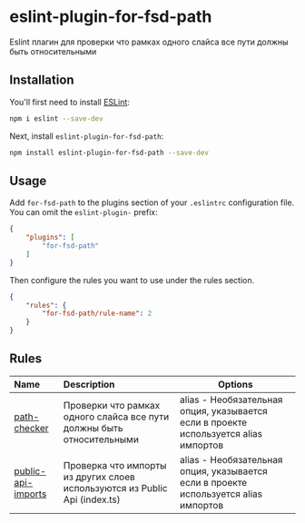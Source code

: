# eslint-plugin-for-fsd-path

Eslint плагин для проверки что рамках одного слайса все пути должны быть относительными 

## Installation

You'll first need to install [ESLint](https://eslint.org/):

```sh
npm i eslint --save-dev
```

Next, install `eslint-plugin-for-fsd-path`:

```sh
npm install eslint-plugin-for-fsd-path --save-dev
```

## Usage

Add `for-fsd-path` to the plugins section of your `.eslintrc` configuration file. You can omit the `eslint-plugin-` prefix:

```json
{
    "plugins": [
        "for-fsd-path"
    ]
}
```


Then configure the rules you want to use under the rules section.

```json
{
    "rules": {
        "for-fsd-path/rule-name": 2
    }
}
```

## Rules

<!-- begin auto-generated rules list -->

| Name                                                   | Description                                                                | Options                                                                              |
|:-------------------------------------------------------|:---------------------------------------------------------------------------|--------------------------------------------------------------------------------------|
| [path-checker](docs/rules/path-checker.md)             | Проверки что рамках одного слайса все пути должны быть относительными      | alias - Необязательная опция, указывается если в проекте используется alias импортов |
| [public-api-imports](docs/rules/public-api-imports.md) | Проверка что импорты из других слоев используются из Public Api (index.ts) | alias - Необязательная опция, указывается если в проекте используется alias импортов |

<!-- end auto-generated rules list -->


